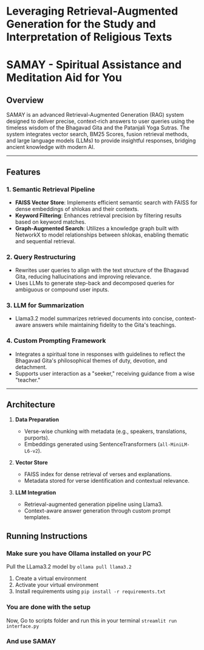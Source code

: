 # Leveraging Retrieval-Augmented Generation for the Study and Interpretation of Religious Texts
# SAMAY - Spiritual Assistance and Meditation Aid for You

## Overview
SAMAY is an advanced Retrieval-Augmented Generation (RAG) system designed to deliver precise, context-rich answers to user queries using the timeless wisdom of the Bhagavad Gita and the Patanjali Yoga Sutras. The system integrates vector search, BM25 Scores, fusion retrieval methods, and large language models (LLMs) to provide insightful responses, bridging ancient knowledge with modern AI.

---

## Features

### 1. **Semantic Retrieval Pipeline**
- **FAISS Vector Store**: Implements efficient semantic search with FAISS for dense embeddings of shlokas and their contexts.
- **Keyword Filtering**: Enhances retrieval precision by filtering results based on keyword matches.
- **Graph-Augmented Search**: Utilizes a knowledge graph built with NetworkX to model relationships between shlokas, enabling thematic and sequential retrieval.

### 2. **Query Restructuring**
- Rewrites user queries to align with the text structure of the Bhagavad Gita, reducing hallucinations and improving relevance.
- Uses LLMs to generate step-back and decomposed queries for ambiguous or compound user inputs.

### 3. **LLM for Summarization**
- Llama3.2 model summarizes retrieved documents into concise, context-aware answers while maintaining fidelity to the Gita's teachings.

### 4. **Custom Prompting Framework**
- Integrates a spiritual tone in responses with guidelines to reflect the Bhagavad Gita's philosophical themes of duty, devotion, and detachment.
- Supports user interaction as a "seeker," receiving guidance from a wise "teacher."

---

## Architecture

1. **Data Preparation**
   - Verse-wise chunking with metadata (e.g., speakers, translations, purports).
   - Embeddings generated using SentenceTransformers (`all-MiniLM-L6-v2`).

2. **Vector Store**
   - FAISS index for dense retrieval of verses and explanations.
   - Metadata stored for verse identification and contextual relevance.

3. **LLM Integration**
   - Retrieval-augmented generation pipeline using Llama3.
   - Context-aware answer generation through custom prompt templates.

## Running Instructions

### Make sure you have Ollama installed on your PC
Pull the LLama3.2 model by `ollama pull llama3.2`

1. Create a virtual environment
2. Activate your virtual environment
3. Install requirements using
   `pip install -r requirements.txt`
### You are done with the setup

Now, Go to scripts folder and run this in your terminal `streamlit run interface.py`

### And use SAMAY
